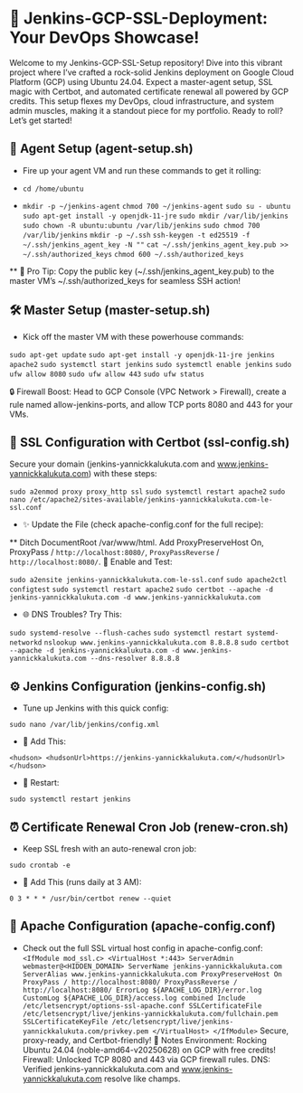 # 🚀 Jenkins-GCP-SSL-Deployment: Your DevOps Showcase!

Welcome to my Jenkins-GCP-SSL-Setup repository! Dive into this vibrant project where I’ve crafted a rock-solid Jenkins deployment on Google Cloud Platform (GCP) using Ubuntu 24.04. Expect a master-agent setup, SSL magic with Certbot, and automated certificate renewal all powered by GCP credits. This setup flexes my DevOps, cloud infrastructure, and system admin muscles, making it a standout piece for my portfolio. Ready to roll? Let’s get started!

## 🎉 Agent Setup (agent-setup.sh)

* Fire up your agent VM and run these commands to get it rolling:

* `cd /home/ubuntu`
* `mkdir -p ~/jenkins-agent`
`chmod 700 ~/jenkins-agent`
`sudo su - ubuntu`
`sudo apt-get install -y openjdk-11-jre`
`sudo mkdir /var/lib/jenkins`
`sudo chown -R ubuntu:ubuntu /var/lib/jenkins`
`sudo chmod 700 /var/lib/jenkins`
`mkdir -p ~/.ssh`
`ssh-keygen -t ed25519 -f ~/.ssh/jenkins_agent_key -N ""`
`cat ~/.ssh/jenkins_agent_key.pub >> ~/.ssh/authorized_keys`
`chmod 600 ~/.ssh/authorized_keys`

** 🎯 Pro Tip: Copy the public key (~/.ssh/jenkins_agent_key.pub) to the master VM’s ~/.ssh/authorized_keys for seamless SSH action!

## 🛠️ Master Setup (master-setup.sh)

* Kick off the master VM with these powerhouse commands:

`sudo apt-get update`
`sudo apt-get install -y openjdk-11-jre jenkins apache2`
`sudo systemctl start jenkins`
`sudo systemctl enable jenkins`
`sudo ufw allow 8080`
`sudo ufw allow 443`
`sudo ufw status`

 🔒 Firewall Boost: Head to GCP Console (VPC Network > Firewall), create a rule named allow-jenkins-ports, and allow TCP ports 8080 and 443 for your VMs.

## 🔐 SSL Configuration with Certbot (ssl-config.sh)
Secure your domain (jenkins-yannickkalukuta.com and www.jenkins-yannickkalukuta.com) with these steps:

`sudo a2enmod proxy proxy_http ssl`
`sudo systemctl restart apache2`
`sudo nano /etc/apache2/sites-available/jenkins-yannickkalukuta.com-le-ssl.conf`
* ✨ Update the File (check apache-config.conf for the full recipe):

** Ditch DocumentRoot /var/www/html.
Add ProxyPreserveHost On, ProxyPass / `http://localhost:8080/`, `ProxyPassReverse` / `http://localhost:8080/`.
🔧 Enable and Test:

`sudo a2ensite jenkins-yannickkalukuta.com-le-ssl.conf`
`sudo apache2ctl configtest`
`sudo systemctl restart apache2`
`sudo certbot --apache -d jenkins-yannickkalukuta.com -d www.jenkins-yannickkalukuta.com`
* 🌐 DNS Troubles? Try This:

`sudo systemd-resolve --flush-caches`
`sudo systemctl restart systemd-networkd`
`nslookup www.jenkins-yannickkalukuta.com 8.8.8.8`
`sudo certbot --apache -d jenkins-yannickkalukuta.com -d www.jenkins-yannickkalukuta.com --dns-resolver 8.8.8.8`
## ⚙️ Jenkins Configuration (jenkins-config.sh)

* Tune up Jenkins with this quick config:

`sudo nano /var/lib/jenkins/config.xml`
* 📝 Add This:

`<hudson>
  <hudsonUrl>https://jenkins-yannickkalukuta.com/</hudsonUrl>
</hudson>`
* 🔄 Restart:

`sudo systemctl restart jenkins`
## ⏰ Certificate Renewal Cron Job (renew-cron.sh)
* Keep SSL fresh with an auto-renewal cron job:

`sudo crontab -e`
* 📅 Add This (runs daily at 3 AM):

`0 3 * * * /usr/bin/certbot renew --quiet`

## 📜 Apache Configuration (apache-config.conf)

* Check out the full SSL virtual host config in apache-config.conf:
`<IfModule mod_ssl.c>
    <VirtualHost *:443>
        ServerAdmin webmaster@<HIDDEN_DOMAIN>
        ServerName jenkins-yannickkalukuta.com
        ServerAlias www.jenkins-yannickkalukuta.com
        ProxyPreserveHost On
        ProxyPass / http://localhost:8080/
        ProxyPassReverse / http://localhost:8080/
        ErrorLog ${APACHE_LOG_DIR}/error.log
        CustomLog ${APACHE_LOG_DIR}/access.log combined
        Include /etc/letsencrypt/options-ssl-apache.conf
        SSLCertificateFile /etc/letsencrypt/live/jenkins-yannickkalukuta.com/fullchain.pem
        SSLCertificateKeyFile /etc/letsencrypt/live/jenkins-yannickkalukuta.com/privkey.pem
    </VirtualHost>
</IfModule>`
Secure, proxy-ready, and Certbot-friendly!
🌟 Notes
Environment: Rocking Ubuntu 24.04 (noble-amd64-v20250628) on GCP with free credits!
Firewall: Unlocked TCP 8080 and 443 via GCP firewall rules.
DNS: Verified jenkins-yannickkalukuta.com and www.jenkins-yannickkalukuta.com resolve like champs.
